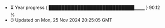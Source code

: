 - ⏳ Year progress { ███████████████████████████▁▁▁ } 90.12 %
- ⏰ Updated on Mon, 25 Nov 2024 20:25:05 GMT

